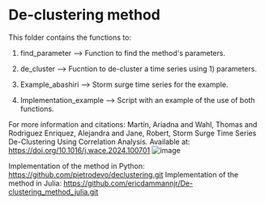# De-clustering method

This folder contains the functions to: 

1) find_parameter --> Function to find the method's parameters. 

2) de_cluster --> Fucntion to de-cluster a time series using 1) parameters. 

3) Example_abashiri --> Storm surge time series for the example. 

4) Implementation_example --> Script with an example of the use of both functions. 


For more information and citations:
Martín, Ariadna and Wahl, Thomas and Rodriguez Enriquez, Alejandra and Jane, Robert, Storm Surge Time Series De-Clustering Using Correlation Analysis. Available at: https://doi.org/10.1016/j.wace.2024.100701 
![image](https://github.com/AriadnaMartin98/De-clustering_method/assets/111310805/7e7838cd-6188-4763-9c9e-729596851d46)

Implementation of the method in Python: https://github.com/pietrodevo/declustering.git
Implementation of the method in Julia: https://github.com/ericdammannjr/De-clustering_method_julia.git 

